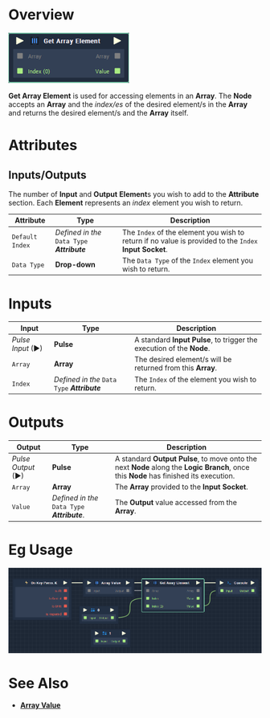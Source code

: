 # Overview

![The Get Array Element Node.](../../.gitbook/assets/toolbox/array/get-array-element.png)

**Get Array Element** is used for accessing elements in an **Array**. The **Node** accepts an **Array** and the *index/es* of the desired element/s in the **Array** and returns the desired element/s and the **Array** itself.

# Attributes
## Inputs/Outputs
The number of **Input** and **Output** **Element**s you wish to add to the **Attribute** section. Each **Element** represents an *index* element you wish to return.

|Attribute|Type|Description|
|---|---|---|
|`Default Index`|*Defined in the* `Data Type` ***Attribute***|The `Index` of the element you wish to return if no value is provided to the `Index` **Input** **Socket**.|
|`Data Type`|**Drop-down**|The `Data Type` of the `Index` element you wish to return.|

# Inputs

|Input|Type|Description|
|---|---|---|
|*Pulse Input* (►)|**Pulse**|A standard **Input Pulse**, to trigger the execution of the **Node**.|
|`Array`|**Array**|The desired element/s will be returned from this **Array**.|
|`Index`|*Defined in the* `Data Type` ***Attribute***|The `Index` of the element you wish to return.|

# Outputs

|Output|Type|Description|
|---|---|---|
|*Pulse Output* (►)|**Pulse**|A standard **Output Pulse**, to move onto the next **Node** along the **Logic Branch**, once this **Node** has finished its execution.|
|`Array`|**Array**|The **Array** provided to the **Input** **Socket**.|
|`Value`|*Defined in the* `Data Type` ***Attribute***.|The **Output** value accessed from the **Array**.|

# Eg Usage
![The Get Array Element Node.](../../.gitbook/assets/toolbox/array/get-array-element-usage.png)

# See Also
- [**Array Value**](array-value.md)
